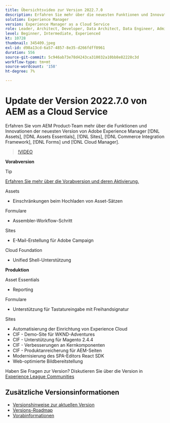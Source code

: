 ```yaml
---
title: Übersichtsvideo zur Version 2022.7.0
description: Erfahren Sie mehr über die neuesten Funktionen und Innovationen in der Version 2022.7.0 von Adobe Experience Manager [!DNL Assets Essentials], [!DNL Sites], [!DNL Screens], [!DNL Forms] and [!DNL Cloud Foundation].
solution: Experience Manager
version: Experience Manager as a Cloud Service
role: Leader, Architect, Developer, Data Architect, Data Engineer, Admin, User
level: Beginner, Intermediate, Experienced
kt: 10728
thumbnail: 345409.jpeg
exl-id: d98a13cd-6a57-4857-8e35-d266fdff0961
duration: 556
source-git-commit: 5c946ab73e78d4243ca310032a10bb8e82228c3d
workflow-type: tm+mt
source-wordcount: '158'
ht-degree: 7%

---
```


# Update der Version 2022.7.0 von AEM as a Cloud Service

Erfahren Sie vom AEM Product-Team mehr über die Funktionen und Innovationen der neuesten Version von Adobe Experience Manager [!DNL Assets], [!DNL Assets Essentials], [!DNL Sites], [!DNL Commerce Integration Framework], [!DNL Forms] und [!DNL Cloud Manager].

>[!VIDEO](https://video.tv.adobe.com/v/3454205/?quality=12&learn=on&captions=ger)

**Vorabversion**

>[!TIP]
>
>[Erfahren Sie mehr über die Vorabversion und deren Aktivierung.](https://experienceleague.adobe.com/docs/experience-manager-cloud-service/content/release-notes/prerelease.html?lang=de)

Assets

* Einschränkungen beim Hochladen von Asset-Sätzen

Formulare

* Assembler-Workflow-Schritt

Sites

* E-Mail-Erstellung für Adobe Campaign

Cloud Foundation

* Unified Shell-Unterstützung

**Produktion**

Asset Essentials

* Reporting

Formulare

* Unterstützung für Tastatureingabe mit Freihandsignatur

Sites

* Automatisierung der Einrichtung von Experience Cloud
* CIF - Demo-Site für WKND-Adventures
* CIF - Unterstützung für Magento 2.4.4
* CIF - Verbesserungen an Kernkomponenten
* CIF - Produktanreicherung für AEM-Seiten
* Modernisierung des SPA-Editors React SDK
* Web-optimierte Bildbereitstellung

Haben Sie Fragen zur Version?  Diskutieren Sie über die Version in [Experience League Communities](https://adobe.ly/3paYDAo)

## Zusätzliche Versionsinformationen

* [Versionshinweise zur aktuellen Version](https://experienceleague.adobe.com/docs/experience-manager-cloud-service/content/release-notes/home.html?lang=de)
* [Versions-Roadmap](https://experienceleague.adobe.com/docs/experience-manager-release-information/aem-release-updates/update-releases-roadmap.html?lang=de)
* [Vorabinformationen](https://experienceleague.adobe.com/docs/experience-manager-cloud-service/content/release-notes/prerelease.html?lang=de)
